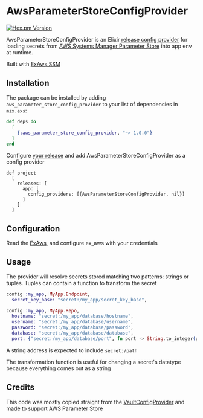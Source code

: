 # AwsParameterStoreConfigProvider

[![Hex.pm Version](http://img.shields.io/hexpm/v/aws_parameter_store_config_provider.svg?style=flat)](https://hex.pm/packages/aws_parameter_store_config_provider)

AwsParameterStoreConfigProvider is an Elixir [release config provider](https://hexdocs.pm/elixir/Config.Provider.html) for loading secrets from [AWS Systems Manager Parameter Store](https://aws.amazon.com/systems-manager/features/#Parameter_Store) into app env at runtime.

Built with [ExAws.SSM](https://github.com/hellogustav/ex_aws_ssm)

## Installation

The package can be installed by adding `aws_parameter_store_config_provider` to your list of dependencies in `mix.exs`:

```elixir
def deps do
  [
    {:aws_parameter_store_config_provider, "~> 1.0.0"}
  ]
end
```

Configure [your release](https://hexdocs.pm/mix/Mix.Tasks.Release.html) and add AwsParameterStoreConfigProvider as a config provider

```
def project
  [
    releases: [
      app: [
        config_providers: [{AwsParameterStoreConfigProvider, nil}]
      ]
    ]
  ]
```

## Configuration

Read the [ExAws](https://github.com/ex-aws/ex_aws), and configure ex_aws with your credentials

## Usage

The provider will resolve secrets stored matching two patterns: strings or tuples. Tuples can contain a function to transform the secret

```elixir
config :my_app, MyApp.Endpoint,
  secret_key_base: "secret:/my_app/secret_key_base",

config :my_app, MyApp.Repo,
  hostname: "secret:/my_app/database/hostname",
  username: "secret:/my_app/database/username",
  password: "secret:/my_app/database/password",
  database: "secret:/my_app/database/database",
  port: {"secret:/my_app/database/port", fn port -> String.to_integer(port) end}
```

A string address is expected to include `secret:/path`

The transformation function is useful for changing a secret's datatype because everything comes out as a string

## Credits

This code was mostly copied straight from the [VaultConfigProvider](https://github.com/sevenmind/vault_config_provider) and made to support AWS Parameter Store
